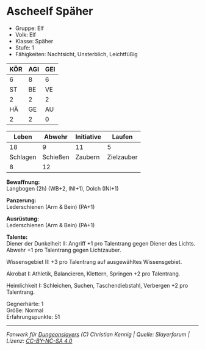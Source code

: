 # Ascheelf Späher  
- Gruppe: Elf  
- Volk: Elf  
- Klasse: Späher  
- Stufe: 1  
- Fähigkeiten: Nachtsicht, Unsterblich, Leichtfüßig  


| KÖR | AGI | GEI |  
| --- | --- | --- |  
| 6   | 8   | 6   |
| ST  | BE  | VE  |  
| 2   | 2   | 2   |
| HÄ  | GE  | AU  |  
| 2   | 2   | 0   |


| Leben    | Abwehr   | Initiative | Laufen     |
| -------- | -------- | ---------- | ---------- |
| 18       | 9        | 11         | 5          |
| Schlagen | Schießen | Zaubern    | Zielzauber |
| 8        | 12       |            |            |

**Bewaffnung:**  
Langbogen (2h) (WB+2, INI+1), Dolch (INI+1)

**Panzerung:**  
Lederschienen (Arm & Bein) (PA+1)

**Ausrüstung:**  
Lederschienen (Arm & Bein) (PA+1)

**Talente:**  
Diener der Dunkelheit II: Angriff +1 pro Talentrang gegen Diener des Lichts. Abwehr +1 pro Talentrang gegen Lichtzauber. 

Wissensgebiet II: +3 pro Talentrang auf ausgewähltes Wissensgebiet. 

Akrobat I: Athletik, Balancieren, Klettern, Springen +2 pro Talentrang. 

Heimlichkeit I: Schleichen, Suchen, Taschendiebstahl, Verbergen +2 pro Talentrang. 


Gegnerhärte: 1  
Größe: Normal  
Erfahrungspunkte: 51  



___
*Fanwerk für [Dungeonslayers](https://www.dungeonslayers.net/) (C) Christian Kennig | Quelle: Slayerforum | Lizenz: [CC-BY-NC-SA 4.0](https://creativecommons.org/licenses/by-nc-sa/4.0/deed.de)*